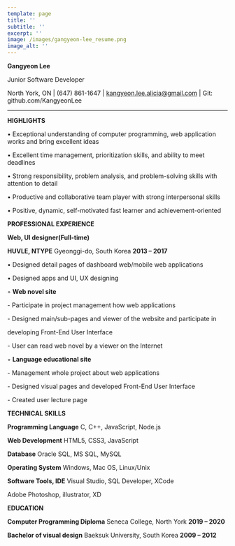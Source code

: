 ```yaml
---
template: page
title: ''
subtitle: ''
excerpt: ''
image: /images/gangyeon-lee_resume.png
image_alt: ''
---
```

**Gangyeon Lee**

Junior Software Developer

North York, ON | (647) 861-1647 | [kangyeon.lee.alicia@gmail.com](mailto:kangyeon.lee.alicia@gmail.com) | Git: github.com/KangyeonLee

_________________________________________________________________________________

**HIGHLIGHTS**

• Exceptional understanding of computer programming, web application works and bring excellent ideas

• Excellent time management, prioritization skills, and ability to meet deadlines

• Strong responsibility, problem analysis, and problem-solving skills with attention to detail

• Productive and collaborative team player with strong interpersonal skills

• Positive, dynamic, self-motivated fast learner and achievement-oriented

**PROFESSIONAL EXPERIENCE**

**Web, UI designer(Full-time)**

**HUVLE, NTYPE** Gyeonggi-do, South Korea **2013 – 2017**

• Designed detail pages of dashboard web/mobile web applications

• Designed apps and UI, UX designing

◦ **Web novel site**

\- Participate in project management how web applications

\- Designed main/sub-pages and viewer of the website and participate in

developing Front-End User Interface

\- User can read web novel by a viewer on the Internet

◦ **Language educational site**

\- Management whole project about web applications

\- Designed visual pages and developed Front-End User Interface

\- Created user lecture page

**TECHNICAL SKILLS**

**Programming Language** C, C++, JavaScript, Node.js

**Web Development** HTML5, CSS3, JavaScript

**Database** Oracle SQL, MS SQL, MySQL

**Operating System** Windows, Mac OS, Linux/Unix

**Software Tools, IDE** Visual Studio, SQL Developer, XCode

Adobe Photoshop, illustrator, XD

**EDUCATION**

**Computer Programming Diploma** Seneca College, North York **2019 – 2020**

**Bachelor of visual design** Baeksuk University, South Korea **2009 – 2012**